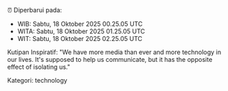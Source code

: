 ⏰ Diperbarui pada:
- WIB: Sabtu, 18 Oktober 2025 00.25.05 UTC
- WITA: Sabtu, 18 Oktober 2025 01.25.05 UTC
- WIT: Sabtu, 18 Oktober 2025 02.25.05 UTC

Kutipan Inspiratif:
"We have more media than ever and more technology in our lives. It's supposed to help us communicate, but it has the opposite effect of isolating us."


Kategori: technology

